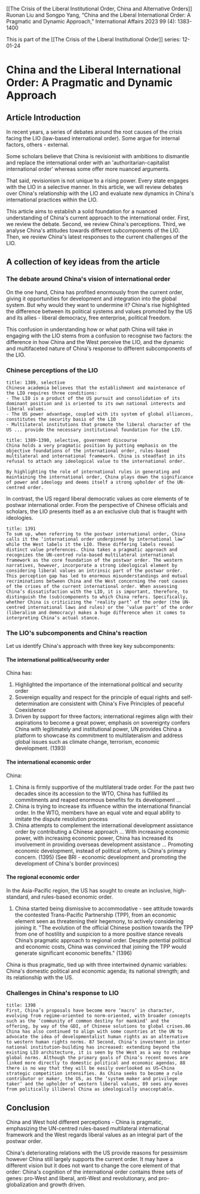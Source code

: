 [[The Crisis of the Liberal Institutional Order, China and Alternative Orders]] Ruonan Liu and Songpo Yang, “China and the Liberal International Order: A Pragmatic and Dynamic Approach,” International Affairs 2023 99 (4): 1383-1400

This is part of the [[The Crisis of the Liberal Institutional Order]] series:
12-01-24

# China and the Liberal International Order: A Pragmatic and Dynamic Approach
## Article Introduction

In recent years, a series of debates around the root causes of the crisis facing the LIO (law-based international order). Some argue for internal factors, others - external.

Some scholars believe that China is revisionist with ambitions to dismantle and replace the international order with an 'authoritarian-capitalist international order' whereas some offer more nuanced arguments.

That said, revisionism is not unique to a rising power. Every state engages with the LIO in a selective manner. In this article, we will review debates over China's relationship with the LIO and evaluate new dynamics in China's international practices within the LIO.

This article aims to establish a solid foundation for a nuanced understanding of China's current approach to the international order. First, we review the debate. Second, we review China's perceptions. Third, we analyse China's attitudes towards different subcomponents of the LIO. Then, we review China's latest responses to the current challenges of the LIO.

## A collection of key ideas from the article

### The debate around China's vision of international order

On the one hand, China has profited enormously from the current order, giving it opportunities for development and integration into the global system. But why would they want to undermine it? China's rise highlighted the difference between its political systems and values promoted by the US and its allies - liberal democracy, free enterprise, political freedom.

This confusion in understanding how or what path China will take in engaging with the LIO stems from a confusion to recognise two factors: the difference in how China and the West perceive the LIO, and the dynamic and multifaceted nature of China's response to different subcomponents of the LIO.
 
### Chinese perceptions of the LIO

```ad-quote
title: 1389, selective
Chinese academia believes that the establishment and maintenance of the LIO requires three conditions:
- The LIO is a product of the US pursuit and consolidation of its dominant position and is oriented to its own national interests and liberal values.
- The US power advantage, coupled with its system of global alliances, constitutes the security basis of the LIO
- Multilateral institutions that promote the liberal character of the US ... provide the necessary institutional foundation for the LIO.
```

```ad-quote
title: 1389-1390, selective, government discourse
China holds a very pragmatic position by putting emphasis on the objective foundations of the international order, rules-based multilateral and international framework. China is steadfast in its refusal to attach any ideological value to the international order.

By highlighting the role of international rules in generating and maintaining the international order, China plays down the significance of power and ideology and deems itself a strong upholder of the UN-centred order.
```

In contrast, the US regard liberal democratic values as core elements of te postwar international order. From the perspective of Chinese officials and scholars, the LIO presents itself as a an exclusive club that is fraught with ideologies.

```ad-summary
title: 1391
To sum up, when referring to the postwar international order, China calls it the ‘international order underpinned by international law’ while the West labels it the LIO. These differing labels reveal distinct value preferences. China takes a pragmatic approach and recognizes the UN-centred rule-based multilateral international framework as the core foundation of the postwar order. The western narratives, however, incorporate a strong ideological element by considering liberal values an intrinsic part of the postwar order. This perception gap has led to enormous misunderstandings and mutual recriminations between China and the West concerning the root causes of the crises of the current international order. When assessing China’s dissatisfaction with the LIO, it is important, therefore, to distinguish the (sub)components to which China refers. Specifically, whether China is criticizing the ‘reality part’ of the order (the UN-centred international laws and rules) or the ‘value part’ of the order (liberalism and democracy) makes a huge difference when it comes to interpreting China’s actual stance.
```

### The LIO's subcomponents and China's reaction

Let us identify China's approach with three key key subcomponents:

#### The international political/security order

China has:
1. Highlighted the importance of the international political and security order
2. Sovereign equality and respect for the principle of equal rights and self-determination are consistent with China's Five Principles of peaceful Coexistence
3. Driven by support for three factors; international regimes align with their aspirations to become a great power, emphasis on  sovereignty confers China with legitimately and institutional power, UN provides China a platform to showcase its commitment to multilateralism and address global issues such as climate change, terrorism, economic development. (1393)

#### The international economic order

China:
1. China is firmly supportive of the multilateral trade order. For the past two decades since its accession to the WTO, China has fulfilled its commitments and reaped enormous benefits for its development ... 
2. China is trying to increase its influence within the international financial order. In the WTO, members have an equal vote and equal ability to imitate the dispute resolution process
3. China attempts to complement the international development assistance order by contributing a Chinese approach ... With increasing economic power, with increasing economic power, China has increased its involvement in providing overseas development assistance ... Promoting economic development, instead of political reform, is China's primary concern. (1395) (See BRI - economic development and promoting the development of China's border provinces)

#### The regional economic order

In the Asia-Pacific region, the US has sought to create an inclusive, high-standard, and rules-based economic order.

1. China started being dismissive to accommodative - see attitude towards the contested Trans-Pacific Partnership (TPP), from an economic element seen as threatening their hegemony, to actively considering joining it. "The evolution of the official Chinese position towards the TPP from one of hostility and suspicion to a more positive stance reveals China’s pragmatic approach to regional order. Despite potential political and economic costs, China was convinced that joining the TPP would generate significant economic benefits." (1396)

China is thus pragmatic, tied up with three intertwined dynamic variables: China's domestic political and economic agenda; its national strength; and its relationship with the US.

### Challenges in China's response to LIO

```ad-quote
title: 1398
First, China’s proposals have become more ‘macro’ in character, evolving from regime-oriented to norm-oriented, with broader concepts such as the ‘community of common destiny for mankind’ and the offering, by way of the GDI, of Chinese solutions to global crises.86 China has also continued to align with some countries at the UN to advocate the idea of developmentalist human rights as an alternative to western human rights norms. 87 Second, China’s investment in inter national institution-building has increased: extending beyond the existing LIO architecture, it is seen by the West as a way to reshape global norms. Although the primary goals of China’s recent moves are linked more directly to domestic political and economic agendas, 88 there is no way that they will be easily overlooked as US–China strategic competition intensifies. As China seeks to become a rule contributor or maker, the US, as the ‘system maker and privilege taker’ and the upholder of western liberal values, 89 sees any moves from politically illiberal China as ideologically unacceptable.
```

## Conclusion

China and West hold different perceptions - China is pragmatic, emphasizing the UN-centred rules-based multilateral international framework and the West regards liberal values as an integral part of the postwar order.

China's deteriorating relations with the US provide reasons for pessimism however China still largely supports the current order. It may have a different vision but it does not want to change the core element of that order: China's cognition of the international order contains three sets of genes: pro-West and liberal, anti-West and revolutionary, and pro-globalization and growth driven.